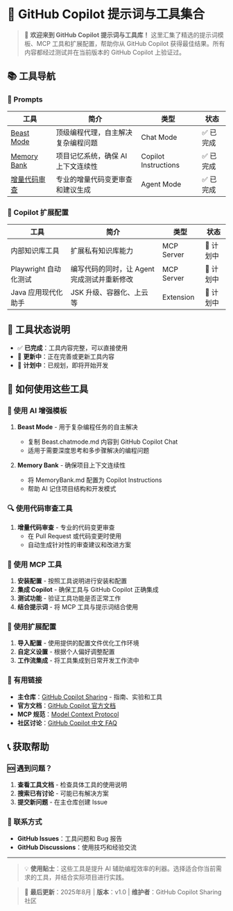 # 🎯 GitHub Copilot 提示词与工具集合

> 🚀 **欢迎来到 GitHub Copilot 提示词与工具库！** 这里汇集了精选的提示词模板、MCP 工具和扩展配置，帮助你从 GitHub Copilot 获得最佳结果。所有内容都经过测试并在当前版本的 GitHub Copilot 上验证过。

## 📚 工具导航

### 🤖 Prompts 
| 工具 | 简介 | 类型 | 状态 |
|------|------|------|------|
| [Beast Mode](Beast.chatmode.md) | 顶级编程代理，自主解决复杂编程问题 | Chat Mode | ✅ 已完成 |
| [Memory Bank](MemoryBank.md) | 项目记忆系统，确保 AI 上下文连续性 | Copilot Instructions | ✅ 已完成 |
| [增量代码审查](code-review-changes.md) | 专业的增量代码变更审查和建议生成 | Agent Mode | ✅ 已完成 |


### 🚀 Copilot 扩展配置
| 工具 | 简介 | 类型 | 状态 |
|------|------|------|------|
| 内部知识库工具 | 扩展私有知识库能力 | MCP Server | 📝 计划中 |
| Playwright 自动化测试 | 编写代码的同时，让 Agent 完成测试并重新修改 | MCP Server | 📝 计划中 |
| Java 应用现代化助手 | JSK 升级、容器化、上云 等  | Extension | 📝 计划中 |


## 🎯 工具状态说明

- ✅ **已完成**：工具内容完整，可以直接使用
- 🔄 **更新中**：正在完善或更新工具内容
- 📝 **计划中**：已规划，即将开始开发

## 🚀 如何使用这些工具

### 🤖 使用 AI 增强模板
1. **Beast Mode** - 用于复杂编程任务的自主解决
   - 复制 Beast.chatmode.md 内容到 GitHub Copilot Chat
   - 适用于需要深度思考和多步骤解决的编程问题
   
2. **Memory Bank** - 确保项目上下文连续性
   - 将 MemoryBank.md 配置为 Copilot Instructions
   - 帮助 AI 记住项目结构和开发模式

### 🔍 使用代码审查工具
1. **增量代码审查** - 专业的代码变更审查
   - 在 Pull Request 或代码变更时使用
   - 自动生成针对性的审查建议和改进方案

### 🔧 使用 MCP 工具
1. **安装配置** - 按照工具说明进行安装和配置
2. **集成 Copilot** - 确保工具与 GitHub Copilot 正确集成
3. **测试功能** - 验证工具功能是否正常工作
4. **结合提示词** - 将 MCP 工具与提示词结合使用

### 🚀 使用扩展配置
1. **导入配置** - 使用提供的配置文件优化工作环境
2. **自定义设置** - 根据个人偏好调整配置
3. **工作流集成** - 将工具集成到日常开发工作流中


### 🔗 有用链接
- **主仓库**：[GitHub Copilot Sharing](https://github.com/ghcpSharing/library) - 指南、实验和工具
- **官方文档**：[GitHub Copilot 官方文档](https://docs.github.com/copilot)
- **MCP 规范**：[Model Context Protocol](https://spec.modelcontextprotocol.io/)
- **社区讨论**：[GitHub Copilot 中文 FAQ](https://github.com/orgs/githubcopilotfaq/discussions)

## 📞 获取帮助

### 🆘 遇到问题？

1. **查看工具文档** - 检查具体工具的使用说明
2. **搜索已有讨论** - 可能已有解决方案
3. **提交新问题** - 在主仓库创建 Issue

### 💬 联系方式
- **GitHub Issues**：工具问题和 Bug 报告
- **GitHub Discussions**：使用技巧和经验交流

---

> 💡 **使用贴士**：这些工具是提升 AI 辅助编程效率的利器。选择适合你当前需求的工具，并结合实际项目进行实践。

> 📅 **最后更新**：2025年8月 | **版本**：v1.0 | **维护者**：GitHub Copilot Sharing 社区

